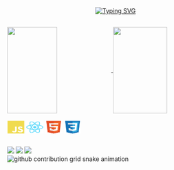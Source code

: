 <div align="center">
  <a href="https://git.io/typing-svg">
    <img src="https://readme-typing-svg.demolab.com/?weight=500&size=22&color=FFFFFF&center=true&vCenter=true&width=524&lines=Ol%C3%A1!+Eu+sou+o+Lucas+Melo+;Seja+bem+vindo+ao+meu+perfil+!" alt="Typing SVG">
  </a>
</div>

##

<a href="https://github.com/anuraghazra/github-readme-stats">
  <img height=200 width="48%" align="center" src="https://github-readme-stats.vercel.app/api?username=Lukinhax&theme=dark&show_icons=true" />
</a>
<a href="https://github.com/anuraghazra/convoychat">
  <img height=200 width="50%" align="center" src="https://github-readme-stats.vercel.app/api/top-langs/?username=Lukinhax&layout=compact&theme=dark&langs_count=2&card_width=320" />
</a>

<div style="display: inline_block"><br>
  <img align="center" alt="Lucas-Js" height="30" width="40" src="https://raw.githubusercontent.com/devicons/devicon/master/icons/javascript/javascript-plain.svg">
  <img align="center" alt="Lucas-React" height="30" width="40" src="https://raw.githubusercontent.com/devicons/devicon/master/icons/react/react-original.svg">
  <img align="center" alt="Lucas-HTML" height="30" width="40" src="https://raw.githubusercontent.com/devicons/devicon/master/icons/html5/html5-original.svg">
  <img align="center" alt="Lucas-CSS" height="30" width="40" src="https://raw.githubusercontent.com/devicons/devicon/master/icons/css3/css3-original.svg">
</div>

##

<div> 
  <a href="https://www.linkedin.com/in/lucas-melo-ab30a8271/" target="_blank"><img src="https://img.shields.io/badge/-LinkedIn-%230077B5?style=for-the-badge&logo=linkedin&logoColor=white" target="_blank"></a>
  <a href="https://www.instagram.com/lucasmelo1386/" target="_blank"><img src="https://img.shields.io/badge/-Instagram-%23E4405F?style=for-the-badge&logo=instagram&logoColor=white" target="_blank"></a>
  <a href = "mailto:lucasmamelo@hotmail.com"><img src="https://img.shields.io/badge/Microsoft_Outlook-0078D4?style=for-the-badge&logo=microsoft-outlook&logoColor=white"></a>  
</div>

<picture align="center">
  <source media="(prefers-color-scheme: dark)" srcset="https://raw.githubusercontent.com/Lukinhax/Lukinhax/output/github-contribution-grid-snake-dark.svg">
  <source media="(prefers-color-scheme: light)" srcset="https://raw.githubusercontent.com/Lukinhax/Lukinhax/output/github-contribution-grid-snake-dark.svg">
  <img align="center" alt="github contribution grid snake animation" src="https://raw.githubusercontent.com/Lukinhax/Lukinhax/output/github-contribution-grid-snake.svg">
</picture>

